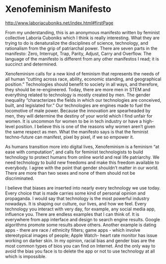 # Xenofeminism Manifesto 
http://www.laboriacuboniks.net/index.html#firstPage

From my understanding, this is an anonymous manifesto written by feminist collective Laboria Cuboniks which I think is really interesting. What they are trying to do is denaturalize the disciplines of science, technology, and rationalism from the grip of patriarchal power. There are seven parts in the manifesto: Zero, Interrupt, Trap, Parity, Adjust, Carry and Overflow. The language of the manifesto is different from any other manifestos I read; it is succinct and determined. 

Xenofeminism calls for a new kind of feminism that represents the needs of all human “cutting across race, ability, economic standing, and geographical position.” Technologies should benefit to society in all ways, and therefore, they should be re-engineered. Today, there are more men in STEM and everything related to technology is mostly created by men. The gender inequality “characterizes the fields in which our technologies are conceived, built, and legislated for.” Our technologies are engines made to fuel the locomotive of male power. Because the innovation are spearheaded by men, they will determine the destiny of your world which I find unfair for women. It is uncommon for women to be in tech industry or have a high-level position. I believe this is one of the reasons why women aren’t given the same respect as men. What the manifesto says is that  the feminist techno-future can manifest, pixel by pixel, if we so empower it. 

As humans transition more into digital lives, Xenofeminism is a feminism “at ease with computation”, and calls for feminist technologists to build technology to protect humans from online world and real life patriarchy. We need technology to build new freedoms and make this freedom available to everybody.  I agree with the point that gender shouldn’t matter in our world. There are more than two sexes and none of them should not be discriminated.  

I believe that biases are inserted into nearly every technology we use today. Every choice that is made carries some kind of personal opinion and propaganda. I would say that technology is the most powerful industry nowadays. It is shaping our culture, our lives, and how we feel. Every technology you interact with very day, for example, any social media app, influence you. There are endless examples that I can think of. It is everywhere from app interface and design to search engine results. Google algorithms promote some results above others. Another example is dating apps - there are race / ethnicity filters; game apps - which involve stereotypical images of people; Apple Watch- heart rate monitor has issue working on darker skin. In my opinion, racial bias and gender bias are the most common types of bios you can find on Internet. And the only way to avoid the bias you face is to delete the app or not to use technology at all which is impossible. 
